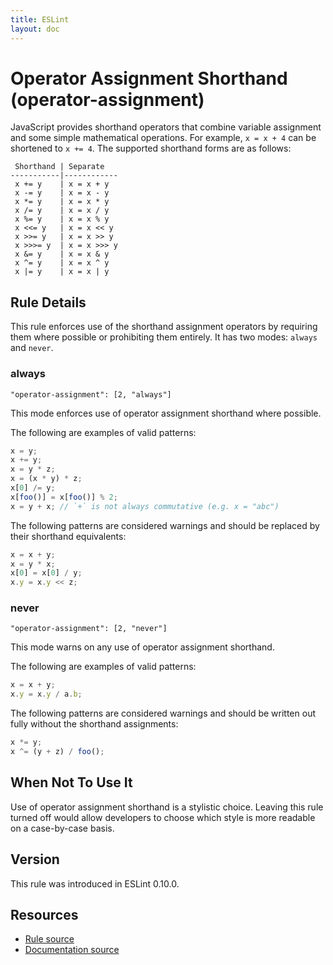 ```yaml
---
title: ESLint
layout: doc
---
```

<!-- Note: No pull requests accepted for this file. See README.md in the root directory for details. -->
# Operator Assignment Shorthand (operator-assignment)

JavaScript provides shorthand operators that combine variable assignment and some simple mathematical operations. For example, `x = x + 4` can be shortened to `x += 4`. The supported shorthand forms are as follows:

```plain
 Shorthand | Separate
-----------|------------
 x += y    | x = x + y
 x -= y    | x = x - y
 x *= y    | x = x * y
 x /= y    | x = x / y
 x %= y    | x = x % y
 x <<= y   | x = x << y
 x >>= y   | x = x >> y
 x >>>= y  | x = x >>> y
 x &= y    | x = x & y
 x ^= y    | x = x ^ y
 x |= y    | x = x | y
```

## Rule Details

This rule enforces use of the shorthand assignment operators by requiring them where possible or prohibiting them entirely. It has two modes: `always` and `never`.

### always

`"operator-assignment": [2, "always"]`

This mode enforces use of operator assignment shorthand where possible.

The following are examples of valid patterns:

```js
x = y;
x += y;
x = y * z;
x = (x * y) * z;
x[0] /= y;
x[foo()] = x[foo()] % 2;
x = y + x; // `+` is not always commutative (e.g. x = "abc")
```

The following patterns are considered warnings and should be replaced by their shorthand equivalents:

```js
x = x + y;
x = y * x;
x[0] = x[0] / y;
x.y = x.y << z;
```

### never

`"operator-assignment": [2, "never"]`

This mode warns on any use of operator assignment shorthand.

The following are examples of valid patterns:

```js
x = x + y;
x.y = x.y / a.b;
```

The following patterns are considered warnings and should be written out fully without the shorthand assignments:

```js
x *= y;
x ^= (y + z) / foo();
```

## When Not To Use It

Use of operator assignment shorthand is a stylistic choice. Leaving this rule turned off would allow developers to choose which style is more readable on a case-by-case basis.

## Version

This rule was introduced in ESLint 0.10.0.

## Resources

* [Rule source](https://github.com/eslint/eslint/tree/master/lib/rules/operator-assignment.js)
* [Documentation source](https://github.com/eslint/eslint/tree/master/docs/rules/operator-assignment.md)
